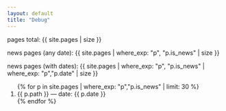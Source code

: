 ```yaml
---
layout: default
title: "Debug"
---
```

<p>pages total: {{ site.pages | size }}</p>
<p>news pages (any date): {{ site.pages | where_exp: "p", "p.is_news" | size }}</p>
<p>news pages (with dates): {{ site.pages | where_exp: "p", "p.is_news" | where_exp: "p","p.date" | size }}</p>
<ol>
{% for p in site.pages | where_exp: "p","p.is_news" | limit: 30 %}
  <li>{{ p.path }} — date: {{ p.date }}</li>
{% endfor %}
</ol>


